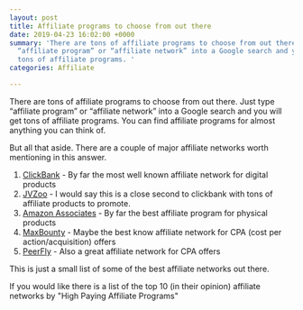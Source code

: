 ```yaml
---
layout: post
title: Affiliate programs to choose from out there
date: 2019-04-23 16:02:00 +0000
summary: 'There are tons of affiliate programs to choose from out there. Just type
  “affiliate program” or “affiliate network” into a Google search and you will get
  tons of affiliate programs. '
categories: Affiliate

---
```

There are tons of affiliate programs to choose from out there. Just type “affiliate program” or “affiliate network” into a Google search and you will get tons of affiliate programs. You can find affiliate programs for almost anything you can think of.

But all that aside. There are a couple of major affiliate networks worth mentioning in this answer.

1. [ClickBank](http://www.clickbank.com/) - By far the most well known affiliate network for digital products
2. [JVZoo](https://www.jvzoo.com/) - I would say this is a close second to clickbank with tons of affiliate products to promote.
3. [Amazon Associates](https://affiliate-program.amazon.com/) - By far the best affiliate program for physical products
4. [MaxBounty](http://www.maxbounty.com/) - Maybe the best know affiliate network for CPA (cost per action/acquisition) offers
5. [PeerFly](https://peerfly.com/) - Also a great affiliate network for CPA offers

This is just a small list of some of the best affiliate networks out there.

If you would like there is a list of the top 10 (in their opinion) affiliate networks by "High Paying Affiliate Programs"
